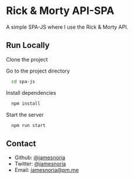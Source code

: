 # Rick & Morty API-SPA

A simple SPA-JS where I use the Rick & Morty API.


## Run Locally

Clone the project

Go to the project directory

```bash
  cd spa-js
```

Install dependencies

```bash
  npm install
```

Start the server

```bash
  npm run start
```


## Contact

- Github: [@jamesnoria](https://www.github.com/jamesnoria)
- Twitter: [@jamesnoria](https://www.twitter.com/jamesnoria)
- Email: [jamesnoria@pm.me](mailto:jamesnoria@pm.me)